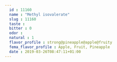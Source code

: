 ```yaml
---
  id : 11160
  name : "Methyl isovalerate"
  slug : 11160
  taste : 
  bitter : 0
  odor : 
  natural : 1
  flavor_profile : strong@pineapple@apple@fruity
  fema_flavor_profile : Apple, Fruit, Pineapple
  date : 2019-03-26T08:47:11+01:00
---
```



